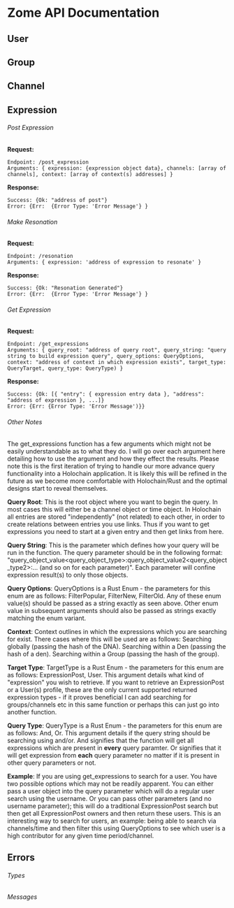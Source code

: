 # Zome API Documentation

## User

## Group

## Channel

## Expression

###### Post Expression
**Request:** 
```
Endpoint: /post_expression
Arguments: { expression: {expression object data}, channels: [array of channels], context: [array of context(s) addresses] }
```

**Response:** 
```
Success: {Ok: "address of post"}
Error: {Err:  {Error Type: 'Error Message'} }
```

###### Make Resonation
**Request:** 
```
Endpoint: /resonation
Arguments: { expression: 'address of expression to resonate' }
```

**Response:**
```
Success: {Ok: "Resonation Generated"}
Error: {Err:  {Error Type: 'Error Message'} }
```

###### Get Expression
**Request:** 
```
Endpoint: /get_expressions
Arguments: { query_root: "address of query root", query_string: "query string to build expression query", query_options: QueryOptions, context: "address of context in which expression exists", target_type: QueryTarget, query_type: QueryType) }
```

**Response:**
```
Success: {Ok: [{ "entry": { expression entry data }, "address": "address of expression }, ...]}
Error: {Err: {Error Type: 'Error Message')}}
```

###### Other Notes
The get_expressions function has a few arguments which might not be easily understandable as to what they do. I will go over each argument here detailing how to use the argument and how they effect the results. Please note this is the first iteration of trying to handle our more advance query functionality into a Holochain application. It is likely this will be refined in the future as we become more comfortable with Holochain/Rust and the optimal designs start to reveal themselves.

**Query Root**: This is the root object where you want to begin the query. In most cases this will either be a channel object or time object. In Holochain all entries are stored "independently" (not related) to each other, in order to create relations between entries you use links. Thus if you want to get expressions you need to start at a given entry and then get links from here.

**Query String**: This is the parameter which defines how your query will be run in the function. The query parameter should be in the following format: "query_object_value<query_object_type>:query_object_value2<query_object_type2>:... (and so on for each parameter)". Each parameter will confine expression result(s) to only those objects. 

**Query Options**: QueryOptions is a Rust Enum - the parameters for this enum are as follows: FilterPopular, FilterNew, FilterOld. Any of these enum value(s) should be passed as a string exactly as seen above. Other enum value in subsequent arguments should also be passed as strings exactly matching the enum variant.

**Context**: Context outlines in which the expressions which you are searching for exist. There cases where this will be used are as follows: Searching globally (passing the hash of the DNA). Searching within a Den (passing the hash of a den). Searching within a Group (passing the hash of the group). 

**Target Type**: TargetType is a Rust Enum - the parameters for this enum are as follows: ExpressionPost, User. This argument details what kind of "expression" you wish to retrieve. If you want to retrieve an ExpressionPost or a User(s) profile, these are the only current supported returned expression types - if it proves beneficial I can add searching for groups/channels etc in this same function or perhaps this can just go into another function.

**Query Type**: QueryType is a Rust Enum - the parameters for this enum are as follows: And, Or. This argument details if the query string should be searching using and/or. And signifies that the function will get all expressions which are present in __every__ query paramter. Or signifies that it will get expression from __each__ query parameter no matter if it is present in other query parameters or not.

**Example**: If you are using get_expressions to search for a user. You have two possible options which may not be readily apparent. You can either pass a user object into the query parameter which will do a regular user search using the username. Or you can pass other parameters (and no username parameter); this will do a traditional ExpressionPost search but then get all ExpressionPost owners and then return these users. This is an interesting way to search for users, an example: being able to search via channels/time and then filter this using QueryOptions to see which user is a high contributor for any given time period/channel.

## Errors

###### Types

###### Messages
